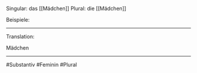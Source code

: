 Singular: das [[Mädchen]] 
Plural: die [[Mädchen]]


Beispiele:

---
Translation:

Mädchen

---

#Substantiv #Feminin  #Plural 
